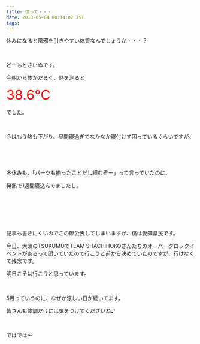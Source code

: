 ```yaml
---
title: 僕って・・・
date: 2013-05-04 00:14:02 JST
tags:
---
```

<p>休みになると風邪を引きやすい体質なんでしょうか・・・？</p>
<p>&nbsp;</p>
<p>どーもとさいぬです。</p>
<p>今朝から体がだるく、熱を測ると</p>
<p><span style="color:red;"><span style="font-size:36px;">38.6℃</span></span></p>
<p>でした。</p>
<p>&nbsp;</p>
<p>今はもう熱も下がり、昼間寝過ぎてなかなか寝付けず困っているくらいですが。</p>
<p>&nbsp;</p>
<p>&nbsp;</p>
<p>冬休みも、「パーツも揃ったことだし組むぞー」って言っていたのに、</p>
<p>発熱で1週間寝込んでましたし。</p>
<p>&nbsp;</p>
<p>&nbsp;</p>
<p>&nbsp;</p>
<p>記事も書きにくいのでこの際公表してしまいますが、僕は愛知県民です。</p>
<p>今日、大須のTSUKUMOでTEAM SHACHIHOKOさんたちのオーバークロックイベントがあるって聞いていたので行こうと前から決めていたのですが、行けなくて残念です。</p>
<p>明日こそは行こうと思っています。</p>
<p>&nbsp;</p>
<p>5月っていうのに、なぜか涼しい日が続いてます。</p>
<p>皆さんも体調だけには気をつけてくださいね♪</p>
<p>&nbsp;</p>
<p>ではでは～</p>
